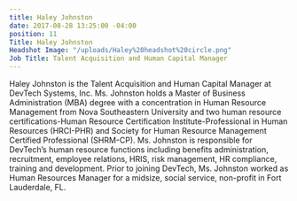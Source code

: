 ```yaml
---
title: Haley Johnston
date: 2017-08-28 13:25:00 -04:00
position: 11
Title: Haley Johnston
Headshot Image: "/uploads/Haley%20headshot%20circle.png"
Job Title: Talent Acquisition and Human Capital Manager
---
```


Haley Johnston is the Talent Acquisition and Human Capital Manager at DevTech Systems, Inc. Ms. Johnston holds a Master of Business Administration (MBA) degree with a concentration in Human Resource Management from Nova Southeastern University and two human resource certifications-Human Resource Certification Institute-Professional in Human Resources (HRCI-PHR) and Society for Human Resource Management Certified Professional (SHRM-CP). Ms. Johnston is responsible for DevTech’s human resource functions including benefits administration, recruitment, employee relations, HRIS, risk management, HR compliance, training and development. Prior to joining DevTech, Ms. Johnston worked as Human Resources Manager for a midsize, social service, non-profit in Fort Lauderdale, FL. 